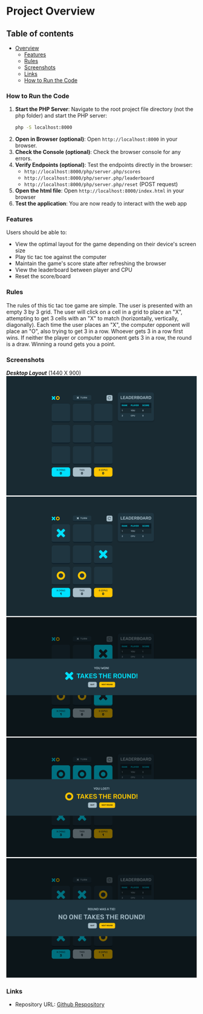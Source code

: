 # Project Overview

## Table of contents

-  [Overview](#overview)
   -  [Features](#features)
   -  [Rules](#rules)
   -  [Screenshots](#screenshots)
   -  [Links](#links)
   - [How to Run the Code](#how-to-run-the-code)


### How to Run the Code

1. **Start the PHP Server**: Navigate to the root project file directory (not the php folder) and start the PHP server:
    ```bash
    php -S localhost:8000
    ```
2. **Open in Browser (optional)**: Open `http://localhost:8000` in your browser.
3. **Check the Console (optional)**: Check the browser console for any errors.
4. **Verify Endpoints (optional)**: Test the endpoints directly in the browser:
    - `http://localhost:8000/php/server.php/scores`
    - `http://localhost:8000/php/server.php/leaderboard`
    - `http://localhost:8000/php/server.php/reset` (POST request)
5. **Open the html file**: Open `http://localhost:8000/index.html` in your browser
6. **Test the application**: You are now ready to interact with the web app

### Features

Users should be able to:

- View the optimal layout for the game depending on their device's screen size
- Play tic tac toe against the computer
- Maintain the game's score state after refreshing the browser
- View the leaderboard between player and CPU
- Reset the score/board

### Rules

The rules of this tic tac toe game are simple. The user is presented with an empty 3 by 3 grid. The user will click on a cell in a grid to place an "X", attempting to get 3 cells with an "X" to match (horizontally, vertically, diagonally). Each time the user places an "X", the computer opponent will place an "O", also trying to get 3 in a row. Whoever gets 3 in a row first wins. If neither the player or computer opponent gets 3 in a row, the round is a draw. Winning a round gets you a point.

### Screenshots

***Desktop Layout*** (1440 X 900)\
![](./screenshots/empty-board.png)
![](./screenshots/populated-board.png)
![](./screenshots/x-winner.png)
![](./screenshots/o-winner.png)
![](./screenshots/draw.png)

### Links

- Repository URL: [Github Respository](https://github.com/jordan-na/tictactoe_php)
